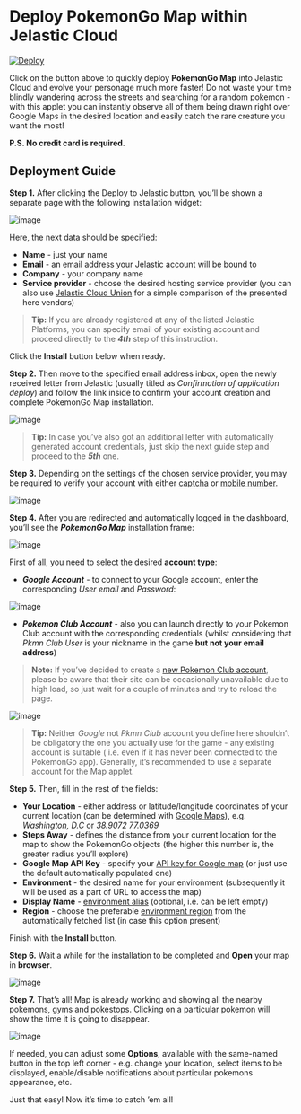 # Deploy PokemonGo Map within Jelastic Cloud

[![Deploy](https://raw.githubusercontent.com/sych74/PokemonGo-Map-in-Cloud/master/images/deploy-to-jelastic.png)](https://jelastic.com/install-application/?manifest=https://raw.githubusercontent.com/sych74/PokemonGo-Map-in-Cloud/master/manifest.jps)

Click on the button above to quickly deploy **PokemonGo Map** into Jelastic Cloud and evolve your personage much more faster! Do not waste your time blindly wandering across the streets and searching for a random pokemon - with this applet you can instantly observe all of them being drawn right over Google Maps in the desired location and easily catch the rare creature you want the most!

**P.S. No credit card is required.**

## Deployment Guide

**Step 1.** After clicking the Deploy to Jelastic button, you’ll be shown a separate page with the following installation widget:
 
![image](https://github.com/sych74/PokemonGo-Map-in-Cloud/raw/master/images/wiki/signup.png)

Here, the next data should be specified:
- **Name** - just your name
- **Email** - an email address your Jelastic account will be bound to
- **Company** - your company name
- **Service provider** - choose the desired hosting service provider (you can also use [Jelastic Cloud Union](https://jelastic.cloud/) for a simple comparison of the presented here vendors)

> **Tip:** If you are already registered at any of the listed Jelastic Platforms, you can specify email of your existing account and proceed directly to the ***4th*** step of this instruction.

Click the **Install** button below when ready.

**Step 2.**  Then move to the specified email address inbox, open the newly received letter from Jelastic (usually titled as *Confirmation of application deploy*) and follow the link inside to confirm your account creation and complete PokemonGo Map installation.

![image](https://github.com/sych74/PokemonGo-Map-in-Cloud/raw/master/images/wiki/email.png)

> **Tip:** In case you’ve also got an additional letter with automatically generated account credentials, just skip the next guide step and proceed to the ***5th*** one.

**Step 3.** Depending on the settings of the chosen service provider, you may be required to verify your account with either [captcha](https://docs.jelastic.com/account#captcha) or [mobile number](https://docs.jelastic.com/account#sms).

![image](https://github.com/sych74/PokemonGo-Map-in-Cloud/raw/master/images/wiki/sms.png)

**Step 4.** After you are redirected and automatically logged in the dashboard, you’ll see the ***PokemonGo Map*** installation frame:

![image](https://github.com/sych74/PokemonGo-Map-in-Cloud/raw/master/images/wiki/installFrame.png)

First of all, you need to select the desired **account type**:
- ***Google Account*** - to connect to your Google account, enter the corresponding *User email* and *Password*:

![image](https://github.com/sych74/PokemonGo-Map-in-Cloud/raw/master/images/wiki/googleUser.png)

- ***Pokemon Club Account*** - also you can launch directly to your Pokemon Club account with the corresponding credentials (whilst considering that *Pkmn Club User* is your nickname in the game **but not your email address**)

> **Note:** If you’ve decided to create a [new Pokemon Club account](https://club.pokemon.com/us/pokemon-trainer-club/sign-up/), please be aware that their site can be occasionally unavailable due to high load, so just wait for a couple of minutes and try to reload the page.

![image](https://github.com/sych74/PokemonGo-Map-in-Cloud/raw/master/images/wiki/pkmnUser.png)

> **Tip:** Neither *Google* not *Pkmn Club* account you define here shouldn’t be obligatory the one you actually use for the game - any existing account is suitable ( i.e. even if it has never been connected to the PokemonGo app).
Generally, it’s recommended to use a separate account for the Map applet.

**Step 5.** Then, fill in the rest of the fields:

- **Your Location** - either address or latitude/longitude coordinates of your current location (can be determined with [Google Maps](https://www.google.com.ua/maps)), e.g. *Washington, D.C* or *38.9072 77.0369*
- **Steps Away** - defines the distance from your current location for the map to show the PokemonGo objects (the higher this number is, the greater radius you’ll explore)
- **Google Map API Key** - specify your [API key for Google map](https://github.com/AHAAAAAAA/PokemonGo-Map/wiki/Google-Maps-API:-a-brief-guide-to-your-own-key/f0f622f6f1da28eddb57609bf47aa468cf56dedf) (or just use the default automatically populated one)
- **Environment** - the desired name for your environment (subsequently it will be used as a part of URL to access the map)
- **Display Name** - [environment alias](https://docs.jelastic.com/environment-aliases) (optional, i.e. can be left empty)
- **Region** - choose the preferable [environment region](https://docs.jelastic.com/environment-regions) from the automatically fetched list (in case this option present)

Finish with the **Install** button.

**Step 6.** Wait a while for the installation to be completed and **Open** your map in **browser**.

![image](https://github.com/sych74/PokemonGo-Map-in-Cloud/raw/master/images/wiki/toBrowser.png)

**Step 7.** That’s all! Map is already working and showing all the nearby pokemons, gyms and pokestops. Clicking on a particular pokemon will show the time it is going to disappear.

![image](https://github.com/sych74/PokemonGo-Map-in-Cloud/raw/master/images/wiki/map.png)

If needed, you can adjust some **Options**, available with the same-named button in the top left corner - e.g. change your location, select items to be displayed, enable/disable notifications about particular pokemons appearance, etc.

Just that easy! Now it’s time to catch ’em all!
